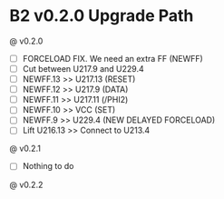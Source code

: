 # B2 v0.2.0 Upgrade Path

@ v0.2.0
- [ ] FORCELOAD FIX. We need an extra FF (NEWFF)
- [ ] Cut between U217.9 and U229.4
- [ ] NEWFF.13 >> U217.13 (RESET)
- [ ] NEWFF.12 >> U217.9  (DATA)
- [ ] NEWFF.11 >> U217.11 (/PHI2) 
- [ ] NEWFF.10 >> VCC     (SET)
- [ ] NEWFF.9  >>  U229.4 (NEW DELAYED FORCELOAD)
- [ ] Lift U216.13 >> Connect to U213.4

@ v0.2.1
- [ ] Nothing to do

@ v0.2.2
